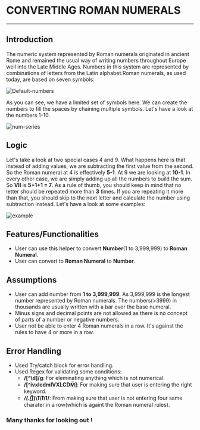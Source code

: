 # CONVERTING ROMAN NUMERALS
____________
Introduction
------------

The numeric system represented by Roman numerals originated in ancient Rome and remained the usual way of writing numbers throughout Europe well into the Late Middle Ages. Numbers in this system are represented by combinations of letters from the Latin alphabet.Roman numerals, as used today, are based on seven symbols:

![Default-numbers](https://s15.postimg.cc/43kh43liz/Screen_Shot_2018-09-16_at_2.31.38_PM.png)

As you can see, we have a limited set of symbols here. We can create the numbers to fill the spaces by chaining multiple symbols. Let's have a look at the numbers 1-10.

![num-series](https://s15.postimg.cc/uomzzqnx7/Screen_Shot_2018-09-16_at_2.32.55_PM.png)

Logic 
--------
Let's take a look at two special cases 4 and 9. What happens here is that instead of adding values, we are subtracting the first value from the second. So the Roman numeral at 4 is effectively **5-1**. At 9 we are looking at **10-1**. In every other case, we are simply adding up all the numbers to build the sum. So **VII** is **5+1+1 = 7**. As a rule of thumb, you should keep in mind that no letter should be repeated more than **3** times. If you are repeating it more than that, you should skip to the next letter and calculate the number using subtraction instead. Let's have a look at some examples:

![example](https://s15.postimg.cc/8dz4zg5yz/Screen_Shot_2018-09-16_at_2.36.11_PM.png)

Features/Functionalities
---------

- User can use this helper to convert **Number**(1 to 3,999,999) to **Roman Numeral**.
- User can convert to **Roman Numeral** to **Number**.

Assumptions
----------
- User can add number from **1 to 3,999,999**. As 3,999,999 is the longest number represented by Roman numerals. The numbers(>3999) in thousands are usually written with a bar over the base numeral.
- Minus signs and decimal points are not allowed as there is no concept of parts of a number or negative numbers.
- User not be able to enter 4 Roman numerals in a row. It's against the rules to have 4 or more in a row.

Error Handling
------------
- Used Try/catch block for error handling.
- Used Regex for validating some conditions:
  * **/[^\d]/g**: For eleminating anything which is not numerical.
  * **/[^ivxlcdmIVXLCDM̅]**: For making sure that user is entering the right keyword.
  * ***/(.[̅]*)\1\1\1/**: From making sure that user is not entering four same charater in a row(which is againt the Roman numeral rules).


### Many thanks for looking out !
